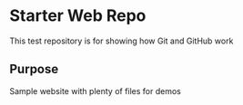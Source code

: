 # Starter Web Repo

This test repository is for showing how Git and GitHub work

## Purpose

Sample website with plenty of files for demos
